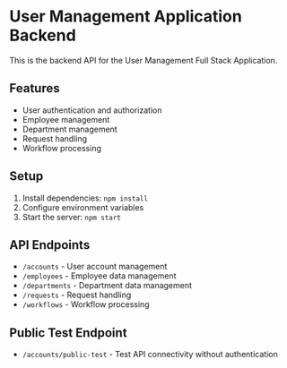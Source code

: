 # User Management Application Backend

This is the backend API for the User Management Full Stack Application.

## Features
- User authentication and authorization
- Employee management
- Department management
- Request handling
- Workflow processing

## Setup
1. Install dependencies: `npm install`
2. Configure environment variables
3. Start the server: `npm start`

## API Endpoints
- `/accounts` - User account management
- `/employees` - Employee data management
- `/departments` - Department data management
- `/requests` - Request handling
- `/workflows` - Workflow processing

## Public Test Endpoint
- `/accounts/public-test` - Test API connectivity without authentication
